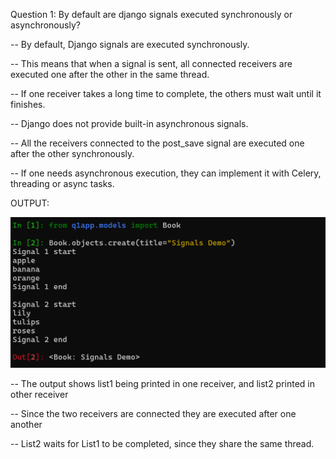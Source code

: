 Question 1: By default are django signals executed synchronously or asynchronously?

-- By default, Django signals are executed synchronously. 

-- This means that when a signal is sent, all connected receivers are executed one after the other in the same thread. 

-- If one receiver takes a long time to complete, the others must wait until it finishes.

-- Django does not provide built-in asynchronous signals. 

-- All the receivers connected to the post_save signal are executed one after the other synchronously.

-- If one needs asynchronous execution, they can implement it with Celery, threading or async tasks.


OUTPUT:

![Output Q1](https://raw.githubusercontent.com/devi1262005/AccuKnox_Django-Trainee/093d9ae77fac90f267f225451992d06258e77f11/images/Output-Q1.png)


-- The output shows list1 being printed in one receiver, and list2 printed in other receiver

-- Since the two receivers are connected they are executed after one another

-- List2 waits for List1 to be completed, since they share the same thread.

